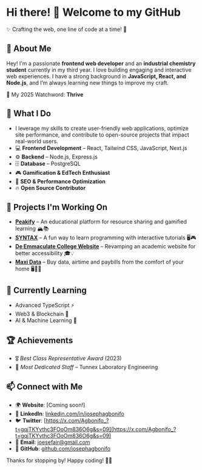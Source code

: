 # Hi there! 👋 Welcome to my GitHub

✨ Crafting the web, one line of code at a time! 🚀

## 🚀 About Me

Hey! I'm a passionate **frontend web developer** and an **industrial chemistry student** currently in my third year. I love building engaging and interactive web experiences. I have a strong background in **JavaScript, React, and Node.js**, and I’m always learning new things to improve my craft.  

🎯 My 2025 Watchword: **Thrive**  

## 🌟 What I Do
- I leverage my skills to create user-friendly web applications, optimize site performance, and contribute to open-source projects that impact real-world users.  
- 💻 **Frontend Development** – React, Tailwind CSS, JavaScript, Next.js  
- ⚙️ **Backend** – Node.js, Express.js  
- 🗄️ **Database** – PostgreSQL  
- 🎮 **Gamification & EdTech Enthusiast**  
- 🚀 **SEO & Performance Optimization**  
- 🔥 **Open Source Contributor**  

## 📌 Projects I'm Working On
- **[Peakify](https://github.com/JosephAgbonifo/Peakify)** – An educational platform for resource sharing and gamified learning 🏔️📚  
- **[SYNTAX](https://github.com/JosephAgbonifo/Syntax-promotional-page)** – A fun way to learn programming with interactive tutorials 🖥️🎮  
- **[De Emmaculate College Website](https://github.com/JosephAgbonifo/emmaculate-MERN)** – Revamping an academic website for better accessibility 🎓💡
- **[Maxi Data](https://github.com/JosephAgbonifo/Maxi-data)** – Buy data, airtime and paybills from the comfort of your home 🖥️🛜📞 

## 🌱 Currently Learning
- Advanced TypeScript ⚡  
- Web3 & Blockchain 🔗  
- AI & Machine Learning 🤖  

## 🏆 Achievements
- 🎖️ *Best Class Representative Award* (2023)  
- 🏅 *Most Dedicated Staff* – Tunnex Laboratory Engineering  

## 📫 Connect with Me
- 🌍 **Website**: [Coming soon!]  
- 💼 **LinkedIn**: [linkedin.com/in/josephagbonifo](linkedin.com/in/josephagbonifo)  
- 🐦 **Twitter**: [https://x.com/Agbonifo_?t=gqjTKYvthc3FOoOm836O6g&s=09](https://x.com/Agbonifo_?t=gqjTKYvthc3FOoOm836O6g&s=09)  
- 📩 **Email**: [joesefair@gmail.com](mailto:joesefair@gmail.com)  
- 🏢 **GitHub**: [github.com/josephagbonifo](github.com/josephagbonifo)  

Thanks for stopping by! Happy coding! 🚀✨
